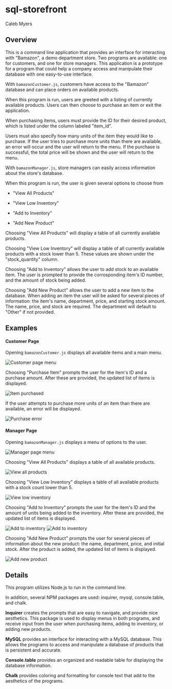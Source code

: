 # sql-storefront

Caleb Myers

## Overview

This is a command line application that provides an interface for interacting with "Bamazon", a demo department store. Two programs are available: one for customers, and one for store managers. This application is a prototype for a program that could help a company access and manipulate their database with one easy-to-use interface.

With `bamazonCustomer.js`, customers have access to the "Bamazon" database and can place orders on available products.

When this program is run, users are greeted with a listing of currently available products. Users can then choose to purchase an item or exit the application.

When purchasing items, users must provide the ID for their desired product, which is listed under the column labeled "item_id".

Users must also specify how many units of the item they would like to purchase. If the user tries to purchase more units than there are available, an error will occur and the user will return to the menu. If the purchase is successful, the total price will be shown and the user will return to the menu.

With `bamazonManager.js`, store managers can easily access information about the store's database.

When this program is run, the user is given several options to choose from

* "View All Products"

* "View Low Inventory"

* "Add to Inventory"

* "Add New Product"

Choosing "View All Products" will display a table of all currently available products.

Choosing "View Low Inventory" will display a table of all currently available products with a stock lower than 5. These values are shown under the "stock_quantity" column.

Choosing "Add to Inventory" allows the user to add stock to an available item. The user is prompted to provide the corrosponding item's ID number, and the amount of stock being added.

Choosing "Add New Product" allows the user to add a new item to the database. When adding an item the user will be asked for several pieces of information: the item's name, department, price, and starting stock amount. The name, price, and stock are required. The department will default to "Other" if not provided.

## Examples

#### Customer Page

Opening `bamazonCustomer.js` displays all available items and a main menu.

![Customer page menu](./images/customer-menu.png)

Choosing "Purchase Item" prompts the user for the item's ID and a purchase amount. After these are provided, the updated list of items is displayed.

![Item purchased](./images/customer-purchase.png)

If the user attempts to purchase more units of an item than there are available, an error will be displayed.

![Purchase error](./images/customer-error.png)

#### Manager Page

Opening `bamazonManager.js` displays a menu of options to the user.

![Manager page menu](./images/manager-menu.png)

Choosing "View All Products" displays a table of all available products.

![View all products](./images/manager-view-all.png)

Choosing "View Low Inventory" displays a table of all available products with a stock count lower than 5.

![View low inventory](./images/manager-low-inv.png)

Choosing "Add to Inventory" prompts the user for the item's ID and the amount of units being added to the inventory. After these are provided, the updated list of items is displayed.

![Add to inventory](./images/manager-add-stock.png)
![Add to inventory](./images/manager-add-stock(1).png)

Choosing "Add New Product" prompts the user for several pieces of information about the new product: the name, department, price, and initial stock. After the product is added, the updated list of items is displayed.

![Add new product](./images/manager-new-product.png)

## Details

This program utilizes Node.js to run in the command line.

In addition, several NPM packages are used: inquirer, mysql, console.table, and chalk.

**Inquirer** creates the prompts that are easy to navigate, and provide nice aesthetics. This package is used to display menus in both programs, and receive input from the user when purchasing items, adding to inventory, or adding new products.

**MySQL** provides an interface for interacting with a MySQL database. This allows the programs to access and manipulate a database of products that is persistent and accurate.

**Console.table** provides an organized and readable table for displaying the database information.

**Chalk** provides coloring and formatting for console text that add to the aesthetics of the programs.